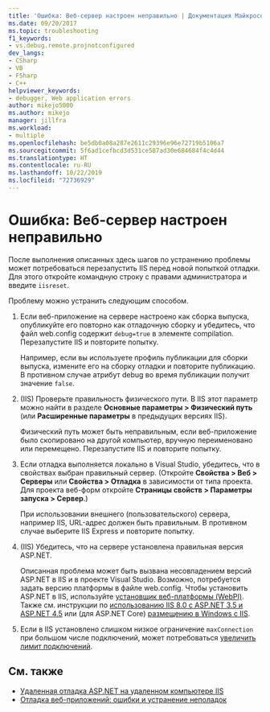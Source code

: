 ```yaml
---
title: 'Ошибка: Веб-сервер настроен неправильно | Документация Майкрософт'
ms.date: 09/20/2017
ms.topic: troubleshooting
f1_keywords:
- vs.debug.remote.projnotconfigured
dev_langs:
- CSharp
- VB
- FSharp
- C++
helpviewer_keywords:
- debugger, Web application errors
author: mikejo5000
ms.author: mikejo
manager: jillfra
ms.workload:
- multiple
ms.openlocfilehash: be5db0a08a287e2611c29396e96e72719b5106a7
ms.sourcegitcommit: 5f6ad1cefbcd3d531ce587ad30e684684f4c4d44
ms.translationtype: HT
ms.contentlocale: ru-RU
ms.lasthandoff: 10/22/2019
ms.locfileid: "72736929"
---
```

# <a name="error-the-web-server-is-not-configured-correctly"></a>Ошибка: Веб-сервер настроен неправильно

После выполнения описанных здесь шагов по устранению проблемы может потребоваться перезапустить IIS перед новой попыткой отладки. Для этого откройте командную строку с правами администратора и введите `iisreset`.

Проблему можно устранить следующим способом.

1. Если веб-приложение на сервере настроено как сборка выпуска, опубликуйте его повторно как отладочную сборку и убедитесь, что файл web.config содержит `debug=true` в элементе compilation. Перезапустите IIS и повторите попытку.

    Например, если вы используете профиль публикации для сборки выпуска, измените его на сборку отладки и повторите публикацию. В противном случае атрибут debug во время публикации получит значение `false`.

2. (IIS) Проверьте правильность физического пути. В IIS этот параметр можно найти в разделе **Основные параметры > Физический путь** (или **Расширенные параметры** в предыдущих версиях IIS).

    Физический путь может быть неправильным, если веб-приложение было скопировано на другой компьютер, вручную переименовано или перемещено. Перезапустите IIS и повторите попытку.

3. Если отладка выполняется локально в Visual Studio, убедитесь, что в свойствах выбран правильный сервер. (Откройте **Свойства > Веб > Серверы** или **Свойства > Отладка** в зависимости от типа проекта. Для проекта веб-форм откройте **Страницы свойств > Параметры запуска > Сервер**.)

    При использовании внешнего (пользовательского) сервера, например IIS, URL-адрес должен быть правильным. В противном случае выберите IIS Express и повторите попытку.

4. (IIS) Убедитесь, что на сервере установлена правильная версия ASP.NET.

    Описанная проблема может быть вызвана несовпадением версий ASP.NET в IIS и в проекте Visual Studio. Возможно, потребуется задать версию платформы в файле web.config. Чтобы установить ASP.NET в IIS, используйте [установщик веб-платформы (WebPI)](https://www.microsoft.com/web/downloads/platform.aspx). Также см. инструкции по [использованию IIS 8.0 с ASP.NET 3.5 и ASP.NET 4.5](/iis/get-started/whats-new-in-iis-8/iis-80-using-aspnet-35-and-aspnet-45) или (для ASP.NET Core) [размещению в Windows с IIS](https://docs.asp.net/en/latest/publishing/iis.html).

4. Если в IIS установлено слишком низкое ограничение `maxConnection` при большом числе подключений, может потребоваться [увеличить лимит подключений](/iis/configuration/system.applicationhost/sites/sitedefaults/limits).

## <a name="see-also"></a>См. также
- [Удаленная отладка ASP.NET на удаленном компьютере IIS](../debugger/remote-debugging-aspnet-on-a-remote-iis-7-5-computer.md)
- [Отладка веб-приложений: ошибки и устранение неполадок](../debugger/debugging-web-applications-errors-and-troubleshooting.md)